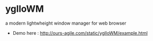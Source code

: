 # yglloWM
a modern lightwheight window manager for web browser 

* Demo here : http://ours-agile.com/static/yglloWM/example.html
